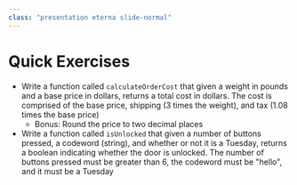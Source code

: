 ```yaml
---
class: "presentation eterna slide-normal"
---
```


# Quick Exercises
* Write a function called `calculateOrderCost` that given a weight in pounds and a base price in dollars, returns a total cost in dollars.
The cost is comprised of the base price, shipping (3 times the weight), and tax (1.08 times the base price)
  * Bonus: Round the price to two decimal places
* Write a function called `isUnlocked` that given a number of buttons pressed, a codeword (string), and whether or not
  it is a Tuesday, returns a boolean indicating whether the door is unlocked. The number of buttons pressed
  must be greater than 6, the codeword must be "hello", and it must be a Tuesday